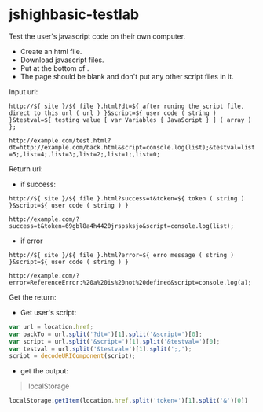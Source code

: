 # jshighbasic-testlab
Test the user's javascript code on their own computer.

- Create an html file.
- Download javascript files.
- Put <script src="test.lab.main.0.0.1.js"></script> at the bottom of <body>.
- The page should be blank and don't put any other script files in it.
  
Input url:
  
  `http://${ site }/${ file }.html?dt=${ after runing the script file, direct to this url ( url ) }&script=${ user code ( string ) }&testval=${ testing value [ var Variables { JavaScript } ] ( array ) };`

 `http://example.com/test.html?dt=http://example.com/back.html&script=console.log(list);&testval=list=5;,list=4;,list=3;,list=2;,list=1;,list=0;`

  Return url:
  
  - if success:
  
  `http://${ site }/${ file }.html?success=t&token=${ token ( string ) }&script=${ user code ( string ) }`
  
  `http://example.com/?success=t&token=69gbl8a4h4420jrspsksjo&script=console.log(list);`

  - if error
  
  `http://${ site }/${ file }.html?error=${ erro message ( string ) }&script=${ user code ( string ) }`
  
  `http://example.com/?error=ReferenceError:%20a%20is%20not%20defined&script=console.log(a);`

 
  Get the return:
  
   - Get user's script: 
  ```js
  var url = location.href;
  var backTo = url.split('?dt=')[1].split('&script=')[0];
  var script = url.split('&script=')[1].split('&testval=')[0];
  var testval = url.split('&testval=')[1].split(';,');
  script = decodeURIComponent(script);
  ```
  
  - get the output:
  
  > localStorage
  
  ```js
  localStorage.getItem(location.href.split('token=')[1].split('&')[0])
  ```
